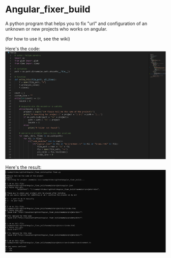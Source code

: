 # Angular_fixer_build
A python program that helps you to fix "url" and configuration of an unknown or new projects who works on angular.

(for how to use it, see the wiki)

Here's the code:
<img src="https://github.com/felipe-frade/Angular_fixer_build/blob/master/assets/img/image2.png">

Here's the result:
<img src="https://github.com/felipe-frade/Angular_fixer_build/blob/master/assets/img/image1.png">

